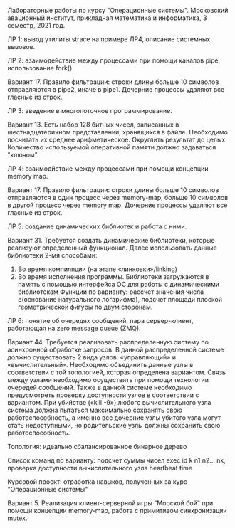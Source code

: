   Лабораторные работы по курсу "Операционные системы". 
  Московский авационный институт, прикладная математика и информатика, 3 семестр, 2021 год.

  ЛР 1: вывод утилиты strace на примере ЛР4, описание системных вызовов.




  ЛР 2: взаимодействие между процессами при помощи каналов pipe, использование fork().

  Вариант 17.
  Правило фильтрации: строки длины больше 10 символов отправляются в pipe2, иначе в pipe1. Дочерние процессы удаляют все гласные из строк.




  ЛР 3: введение в многопоточное программирование.

  Вариант 13.
  Есть набор 128 битных чисел, записанных в шестнадцатеричном представлении, хранящихся в файле. Необходимо посчитать их среднее арифметическое. Округлить результат до целых.
  Количество используемой оперативной памяти должно задаваться "ключом".




  ЛР 4: взаимодйствие между процессами при помощи концепции memory map.

  Вариант 17.
  Правило фильтрации: строки длины больше 10 символов отправляются в один процесс через memory-map, больше 10 символов в другой процесс через memory map. Дочерние процессы     удаляют все гласные из строк. 




  ЛР 5: создание динамических библиотек и работа с ними.

  Вариант 31.
  Требуется создать динамические библиотеки, которые реализуют определенный функционал. Далее использовать данные библиотеки 2-мя способами:
  1. Во время компиляции (на этапе «линковки»/linking)
  2. Во время исполнения программы. Библиотеки загружаются в память с помощью интерфейса ОС для работы с динамическими библиотекам
  Функции по варианту: рассчет значения числа е(основание натурального логарифма), подсчет площади плоской геометрической фигуры по двум сторонам.
  



  ЛР 6: понятие об очередях сообщений, пара сервер-клиент, работающая на zero message queue (ZMQ).

  Вариант 44.
  Требуется реализовать распределенную систему по асинхронной обработке запросов. В данной
  распределенной системе должно существовать 2 вида узлов: «управляющий» и
  «вычислительный». Необходимо объединить данные узлы в соответствии с той топологией,
  которая определена вариантом. Связь между узлами необходимо осуществить при помощи
  технологии очередей сообщений. Также в данной системе необходимо предусмотреть проверку
  доступности узлов в соответствии с вариантом. При убийстве («kill -9») любого вычислительного
  узла система должна пытаться максимально сохранять свою работоспособность, а именно все
  дочерние узлы убитого узла могут стать недоступными, но родительские узлы должны сохранить
  свою работоспособность.

  Топология: идеально сбалансированное бинарное дерево

  Список команд по варианту: подсчет суммы чисел exec id k n1 n2... nk, проверка доступности вычислительного узла heartbeat time





  Курсовой проект: отработка навыков, полученных за курс "Операционные системы"

  Вариант 5.
  Реализация клиент-серверной игры "Морской бой" при помощи концепции memory-map, работа с примитивом синхронизации mutex.
 
